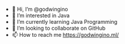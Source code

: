 - 👋 Hi, I’m @godwingino
- 👀 I’m interested in Java
- 🌱 I’m currently learning Java Programming
- 💞️ I’m looking to collaborate on GitHub
- 📫 How to reach me https://godwingino.ml/

<!---
godwingino/godwingino is a ✨ special ✨ repository because its `README.md` (this file) appears on your GitHub profile.
You can click the Preview link to take a look at your changes.
--->
